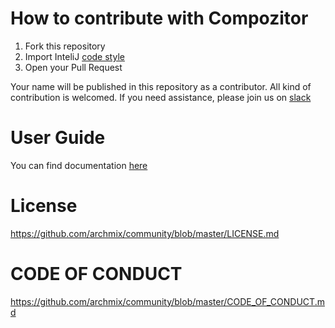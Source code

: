 # How to contribute with Compozitor

1. Fork this repository
2. Import InteliJ [code style](https://raw.githubusercontent.com/archmix/community/master/intellij_code_style.xml)
3. Open your Pull Request

Your name will be published in this repository as a contributor. All kind of contribution is welcomed. If you need assistance, please join us on [slack](https://archmix.org/slack)

# User Guide
You can find documentation [here](https://docs.archmix.org) 

# License
https://github.com/archmix/community/blob/master/LICENSE.md

# CODE OF CONDUCT
https://github.com/archmix/community/blob/master/CODE_OF_CONDUCT.md
